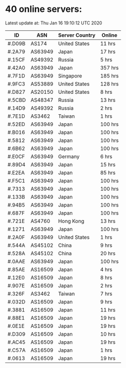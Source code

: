 # 40 online servers:

Latest update at: Thu Jan 16 19:10:12 UTC 2020

| ID | ASN | Server Country | Online |
| -- | --- | -------------- | ------ |
| #.D09B | AS174 | United States | 11 hrs |
| #.2A79 | AS63949 | Japan | 17 hrs |
| #.15CF | AS49392 | Russia | 5 hrs |
| #.42A0 | AS63949 | Japan | 357 hrs |
| #.7F1D | AS63949 | Singapore | 185 hrs |
| #.9FC3 | AS53889 | United States | 128 hrs |
| #.D827 | AS20150 | United States | 8 hrs |
| #.5CBD | AS48347 | Russia | 13 hrs |
| #.14D9 | AS49392 | Russia | 2 hrs |
| #.7E1D | AS3462 | Taiwan | 1 hrs |
| #.52ED | AS63949 | Japan | 100 hrs |
| #.B016 | AS63949 | Japan | 100 hrs |
| #.5812 | AS63949 | Japan | 100 hrs |
| #.6B62 | AS63949 | Japan | 100 hrs |
| #.E0CF | AS63949 | Germany | 6 hrs |
| #.89D4 | AS63949 | Japan | 15 hrs |
| #.E2EA | AS63949 | Japan | 85 hrs |
| #.F5C1 | AS63949 | Japan | 100 hrs |
| #.7313 | AS63949 | Japan | 100 hrs |
| #.133B | AS63949 | Japan | 100 hrs |
| #.94B5 | AS63949 | Japan | 100 hrs |
| #.687F | AS63949 | Japan | 100 hrs |
| #.721E | AS4760 | Hong Kong | 13 hrs |
| #.1271 | AS63949 | Japan | 100 hrs |
| #.2A0F | AS63949 | United States | 1 hrs |
| #.544A | AS45102 | China | 9 hrs |
| #.528A | AS45102 | China | 20 hrs |
| #.0AAE | AS63949 | Japan | 100 hrs |
| #.85AE | AS16509 | Japan | 4 hrs |
| #.12E0 | AS16509 | Japan | 8 hrs |
| #.907E | AS16509 | Japan | 2 hrs |
| #.326F | AS3462 | Taiwan | 7 hrs |
| #.032D | AS16509 | Japan | 9 hrs |
| #.3881 | AS16509 | Japan | 11 hrs |
| #.88E1 | AS16509 | Japan | 19 hrs |
| #.0E1E | AS16509 | Japan | 19 hrs |
| #.D309 | AS16509 | Japan | 10 hrs |
| #.AC45 | AS16509 | Japan | 19 hrs |
| #.C57A | AS16509 | Japan | 1 hrs |
| #.0613 | AS16509 | Japan | 19 hrs |

